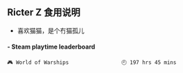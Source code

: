 ## Ricter Z 食用说明
- 喜欢猫猫，是个冇猫孤儿

<!-- steam-box start -->
#### - Steam playtime leaderboard
```text
🎮 World of Warships                 🕘 197 hrs 45 mins
```
<!-- Powered by https://github.com/YouEclipse/steam-box . -->
<!-- steam-box end -->
